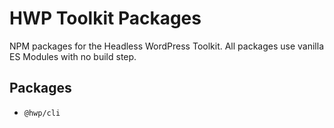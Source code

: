 # HWP Toolkit Packages

NPM packages for the Headless WordPress Toolkit. All packages use vanilla ES Modules with no build step.

## Packages

- `@hwp/cli`
